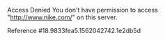 Access Denied You don't have permission to access "http://www.nike.com/" on this server.

Reference #18.9833fea5.1562042742.1e2db5d